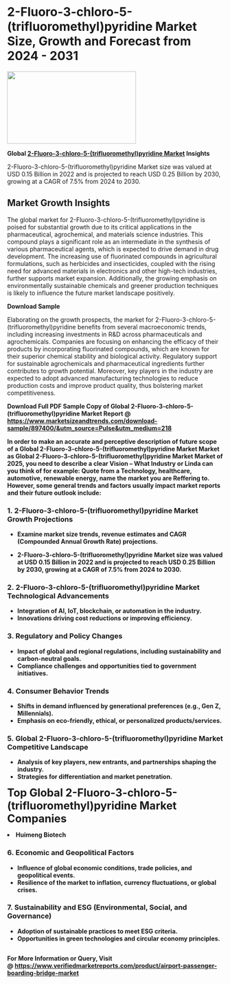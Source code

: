 <H1>2-Fluoro-3-chloro-5-(trifluoromethyl)pyridine Market Size, Growth and Forecast from 2024 - 2031</H1><img class="aligncenter size-medium wp-image-584254" src="https://thirdeyenews.in/wp-content/uploads/2024/09/Global-Market-Research-300x168.jpeg" alt="" width="300" height="168" /><p><strong>Global&nbsp;<a href="https://www.marketsizeandtrends.com/download-sample/897400/&amp;utm_source=Pulse&amp;utm_medium=218">2-Fluoro-3-chloro-5-(trifluoromethyl)pyridine Market</a> Insights</strong></p><p>2-Fluoro-3-chloro-5-(trifluoromethyl)pyridine Market size was valued at USD 0.15 Billion in 2022 and is projected to reach USD 0.25 Billion by 2030, growing at a CAGR of 7.5% from 2024 to 2030.</p><p><h2>Market Growth Insights</h2> <p>The global market for 2-Fluoro-3-chloro-5-(trifluoromethyl)pyridine is poised for substantial growth due to its critical applications in the pharmaceutical, agrochemical, and materials science industries. This compound plays a significant role as an intermediate in the synthesis of various pharmaceutical agents, which is expected to drive demand in drug development. The increasing use of fluorinated compounds in agricultural formulations, such as herbicides and insecticides, coupled with the rising need for advanced materials in electronics and other high-tech industries, further supports market expansion. Additionally, the growing emphasis on environmentally sustainable chemicals and greener production techniques is likely to influence the future market landscape positively.</p> <p><strong>Download Sample</strong></p> <p>Elaborating on the growth prospects, the market for 2-Fluoro-3-chloro-5-(trifluoromethyl)pyridine benefits from several macroeconomic trends, including increasing investments in R&D across pharmaceuticals and agrochemicals. Companies are focusing on enhancing the efficacy of their products by incorporating fluorinated compounds, which are known for their superior chemical stability and biological activity. Regulatory support for sustainable agrochemicals and pharmaceutical ingredients further contributes to growth potential. Moreover, key players in the industry are expected to adopt advanced manufacturing technologies to reduce production costs and improve product quality, thus bolstering market competitiveness.</p> <p><strong></p><p><span class=""><strong>Download Full PDF Sample Copy of Global 2-Fluoro-3-chloro-5-(trifluoromethyl)pyridine Market Report</strong> @ <a href="https://www.marketsizeandtrends.com/download-sample/897400/&amp;utm_source=Pulse&amp;utm_medium=218" target="_blank">https://www.marketsizeandtrends.com/download-sample/897400/&amp;utm_source=Pulse&amp;utm_medium=218</a></span></p><p>In order to make an accurate and perceptive description of future scope of a Global&nbsp;2-Fluoro-3-chloro-5-(trifluoromethyl)pyridine Market Market as Global&nbsp;2-Fluoro-3-chloro-5-(trifluoromethyl)pyridine Market Market of 2025, you need to describe a clear Vision &ndash; What Industry or Linda can you think of for example: Quote from a Technology, healthcare, automotive, renewable energy, name the market you are Reffering to. However, some general trends and factors usually impact market reports and their future outlook include:</p><h3>1.&nbsp;<strong>2-Fluoro-3-chloro-5-(trifluoromethyl)pyridine Market Growth Projections</strong></h3><ul><li>Examine market size trends, revenue estimates and CAGR (Compounded Annual Growth Rate) projections.</li><li><p>2-Fluoro-3-chloro-5-(trifluoromethyl)pyridine Market size was valued at USD 0.15 Billion in 2022 and is projected to reach USD 0.25 Billion by 2030, growing at a CAGR of 7.5% from 2024 to 2030.</p></li></ul><h3>2.&nbsp;<strong>2-Fluoro-3-chloro-5-(trifluoromethyl)pyridine Market Technological Advancements</strong></h3><ul><li>Integration of AI, IoT, blockchain, or automation in the industry.</li><li>Innovations driving cost reductions or improving efficiency.</li></ul><h3>3.&nbsp;<strong>Regulatory and Policy Changes</strong></h3><ul><li>Impact of global and regional regulations, including sustainability and carbon-neutral goals.</li><li>Compliance challenges and opportunities tied to government initiatives.</li></ul><h3>4.&nbsp;<strong>Consumer Behavior Trends</strong></h3><ul><li>Shifts in demand influenced by generational preferences (e.g., Gen Z, Millennials).</li><li>Emphasis on eco-friendly, ethical, or personalized products/services.</li></ul><h3>5.&nbsp;<strong>Global 2-Fluoro-3-chloro-5-(trifluoromethyl)pyridine Market Competitive Landscape</strong></h3><ul><li>Analysis of key players, new entrants, and partnerships shaping the industry.</li><li>Strategies for differentiation and market penetration.</li></ul><p data-pm-slice="1 1 []"><span style="color: inherit; font-family: inherit; font-size: 25px;">Top Global 2-Fluoro-3-chloro-5-(trifluoromethyl)pyridine Market Companies</span></p><div class="" data-test-id=""><p><li>Huimeng Biotech</li></p></div><h3>6.&nbsp;<strong>Economic and Geopolitical Factors</strong></h3><ul><li>Influence of global economic conditions, trade policies, and geopolitical events.</li><li>Resilience of the market to inflation, currency fluctuations, or global crises.</li></ul><h3>7.&nbsp;<strong>Sustainability and ESG (Environmental, Social, and Governance)</strong></h3><ul><li>Adoption of sustainable practices to meet ESG criteria.</li><li>Opportunities in green technologies and circular economy principles.</li></ul><h2><strong style="font-size: 14px;">For More Information or Query, Visit @&nbsp;</strong><a style="background-color: #ffffff; font-size: 14px;" href="https://www.marketsizeandtrends.com/report/2-fluoro-3-chloro-5-trifluoromethyl-pyridine-market/" target="_blank">https://www.verifiedmarketreports.com/product/airport-passenger-boarding-bridge-market</a></h2>
